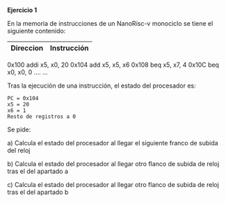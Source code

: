 **Ejercicio 1**

En la memoria de instrucciones de un NanoRisc-v monociclo se tiene el siguiente contenido:

| Direccion |  Instrucción |
| -- | -- | 
 0x100  addi x5, x0, 20 
0x104 	add x5, x5, x6
0x108 	beq x5, x7, 4
0x10C 	beq x0, x0, 0
.... 	...

Tras la ejecución de una instrucción, el estado del procesador es:

    PC = 0x104
    x5 = 20
    x6 = 1
    Resto de registros a 0

Se pide:

 a) Calcula el estado del procesador al llegar el siguiente franco de subida del reloj
 
 b) Calcula el estado del procesador al llegar otro flanco de subida de reloj tras el del apartado a
 
 c) Calcula el estado del procesador al llegar otro flanco de subida de reloj tras el del apartado b
